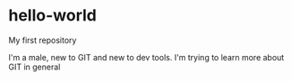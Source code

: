 # hello-world
My first repository

I'm a male, new to GIT and new to dev tools.  I'm trying to learn more about GIT in general 
